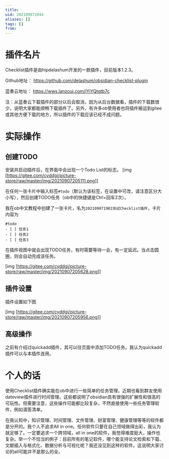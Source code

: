 ```yaml
---
title: 
uid: 202109072044
aliases: []
tags: []
from: 
---
```



# 插件名片
Checklist插件是由hipdelashum开发的一款插件，目前版本1.2.3。

Github地址： https://github.com/delashum/obsidian-checklist-plugin

蓝奏云地址： https://wws.lanzoui.com/iYiYQtqtb7c

注：从蓝奏云下载插件的部分以后会取消，因为从后台数据看，插件的下载数很少，说明大家都能顺畅下载插件了。另外，有许多ob使用者也将插件搬运到gitee或其他方便下载的地方，所以插件的下载应该已经不成问题。


# 实际操作
## 创建TODO
安装并启动插件后，在界面中会出现一个Todo List的标志。
[img [https://gitee.com/cyddgi/picture-store/raw/master/img/20210907205111.png]]

在任何一张卡片中输入标签`#todo`（默认为该标签，在设置中可改，请注意区分大小写），然后创建TODO任务（ob中的快捷键是Ctrl+回车2次）。

我在ob中文教程中创建了一张卡片，名为`202109071902测试Checklist插件`，卡片内容为

```
#todo
- [ ] 任务1
- [ ] 任务2
- [ ] 任务3
```

在插件视图中就会出现TODO任务，有时需要等待一会，有一定延迟。当点击圆圈，则会自动完成该任务。

[img [https://gitee.com/cyddgi/picture-store/raw/master/img/20210907205628.png]]

## 插件设置
插件设置如下图

[img [https://gitee.com/cyddgi/picture-store/raw/master/img/20210907205956.png]]

##
## 高级操作
之前有介绍过quickadd插件，其可以往页面中添加TODO任务。我认为quickadd插件可以与本插件连用。

# 个人的话
使用Checklist插件确实能在ob中进行一些简单的任务管理。近期也看到群友使用dateview插件进行时间管理。这些都说明了obsidian具有很强的扩展性和很高的可玩性。但需要注意，这些操作可能都比较复杂，不然直接使用一些任务管理软件，例如滴答清单。

在我认知中，知识管理、时间管理、文件管理、财富管理、健康管理等等的软件都是分开的。我个人不追求All in one。任何软件只要在自己领域做得出彩，我认为就足够了。一定要追求一个跨领域，all in one的软件，我觉得难度挺大，操作也复杂。举一个不恰当的例子：目前所有的笔记软件，哪个能支持论文检索和下载、文献插入与格式化、数据分析与可视化呢？我还没见到这样的软件。这说明大家讨论的all可能并不是那么的全。


